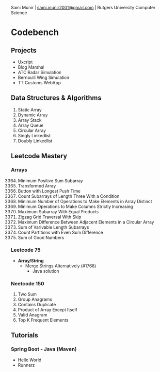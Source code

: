 Sami Munir | sami.munir2001@gmail.com | Rutgers University Computer Science
# Codebench
## Projects
* Uxcript
* Blog Marshal
* ATC Radar Simulation
* Bernoulli Wing Simulation
* TT Customs WebApp
## Data Structures & Algorithms
1. Static Array
2. Dynamic Array
3. Array Stack
4. Array Queue
5. Circular Array
6. Singly Linkedlist
7. Doubly Linkedlist
## Leetcode Mastery
### Arrays
3364. Minimum Positive Sum Subarray
3379. Transformed Array
3386. Button with Longest Push Time
3392. Count Subarrays of Length Three With a Condition
3396. Minimum Number of Operations to Make Elements in Array Distinct
3402. Minimum Operations to Make Columns Strictly Increasing
3411. Maximum Subarray With Equal Products
3417. Zigzag Grid Traversal With Skip
3423. Maximum Difference Between Adjacent Elements in a Circular Array
3427. Sum of Varivable Length Subarrays
3432. Count Partitions with Even Sum Difference
3452. Sum of Good Numbers
### Leetcode 75
* __Array/String__
    * Merge Strings Alternatively (#1768)
        * Java solution
### Neetcode 150
1. Two Sum
49. Group Anagrams
217. Contains Duplicate
238. Product of Array Except Itself
242. Valid Anagram
347. Top K Frequent Elements
## Tutorials
### Spring Boot - Java (Maven)
* Hello World
* Runnerz